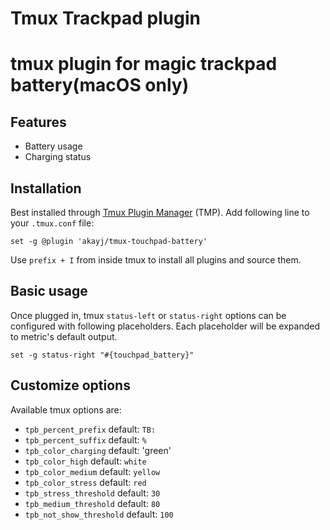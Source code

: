 Tmux Trackpad plugin
===================

# tmux plugin for magic trackpad battery(macOS only)


Features
--------
- Battery usage
- Charging status

Installation
------------
Best installed through [Tmux Plugin Manager](https://github.com/tmux-plugins/tpm) (TMP). Add following line to your `.tmux.conf` file:

```
set -g @plugin 'akayj/tmux-touchpad-battery'
```

Use `prefix + I` from inside tmux to install all plugins and source them.

Basic usage
-----------

Once plugged in, tmux `status-left` or `status-right` options can be configured with following placeholders. Each placeholder will be expanded to metric's default output.

```
set -g status-right "#{touchpad_battery}"
```

Customize options
-----------------

Available tmux options are:

- `tpb_percent_prefix` default: `TB:`
- `tpb_percent_suffix` default: `%`
- `tpb_color_charging` default: 'green'
- `tpb_color_high` default: `white`
- `tpb_color_medium` default: `yellow`
- `tpb_color_stress` default: `red`
- `tpb_stress_threshold` default: `30`
- `tpb_medium_threshold` default: `80`
- `tpb_not_show_threshold` default: `100`

